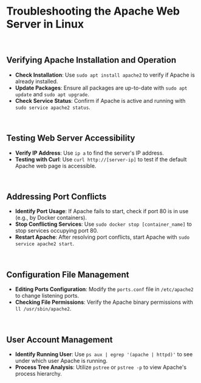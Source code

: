 # Troubleshooting the Apache Web Server in Linux

<br>

## Verifying Apache Installation and Operation

- **Check Installation**: Use `sudo apt install apache2` to verify if Apache is already installed.
- **Update Packages**: Ensure all packages are up-to-date with `sudo apt update` and `sudo apt upgrade`.
- **Check Service Status**: Confirm if Apache is active and running with `sudo service apache2 status`.

<br>

## Testing Web Server Accessibility

- **Verify IP Address**: Use `ip a` to find the server's IP address.
- **Testing with Curl**: Use `curl http://[server-ip]` to test if the default Apache web page is accessible.

<br>

## Addressing Port Conflicts

- **Identify Port Usage**: If Apache fails to start, check if port 80 is in use (e.g., by Docker containers).
- **Stop Conflicting Services**: Use `sudo docker stop [container_name]` to stop services occupying port 80.
- **Restart Apache**: After resolving port conflicts, start Apache with `sudo service apache2 start`.

<br>

## Configuration File Management

- **Editing Ports Configuration**: Modify the `ports.conf` file in `/etc/apache2` to change listening ports.
- **Checking File Permissions**: Verify the Apache binary permissions with `ll /usr/sbin/apache2`.

<br>

## User Account Management

- **Identify Running User**: Use `ps aux | egrep '(apache | httpd)'` to see under which user Apache is running.
- **Process Tree Analysis**: Utilize `pstree` or `pstree -p` to view Apache's process hierarchy.
